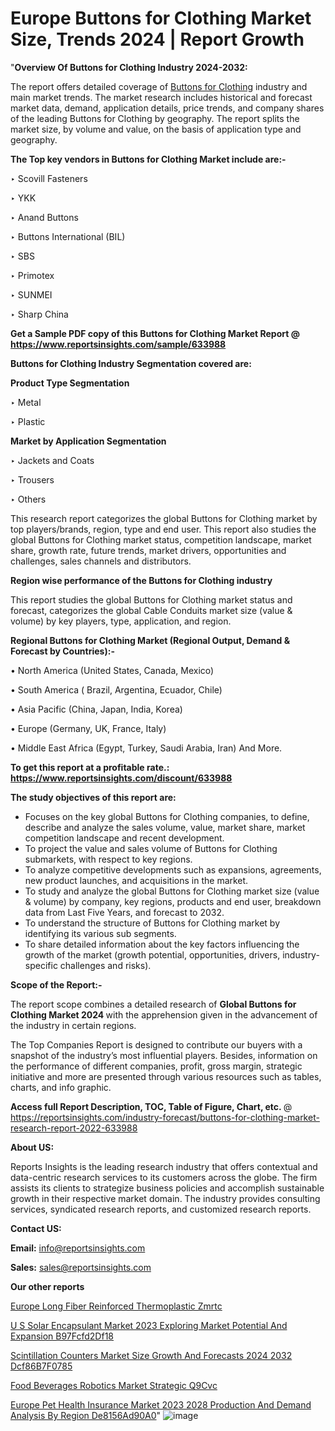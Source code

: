 # Europe Buttons for Clothing Market Size, Trends 2024 | Report Growth

"<strong>Overview Of Buttons for Clothing Industry 2024-2032:</strong>

The report offers detailed coverage of <a href=https://www.reportsinsights.com/sample/633988>Buttons for Clothing</a> industry and main market trends. The market research includes historical and forecast market data, demand, application details, price trends, and company shares of the leading Buttons for Clothing by geography. The report splits the market size, by volume and value, on the basis of application type and geography.

<strong>The Top key vendors in Buttons for Clothing Market include are:- </strong>

‣ Scovill Fasteners

‣ YKK

‣ Anand Buttons

‣ Buttons International (BIL)

‣ SBS

‣ Primotex

‣ SUNMEI

‣ Sharp China

<strong>Get a Sample PDF copy of this Buttons for Clothing Market Report </strong><strong>@ <a href=https://www.reportsinsights.com/sample/633988 style=color:#0000ff;>https://www.reportsinsights.com/sample/633988</a> </strong>

<strong>Buttons for Clothing Industry Segmentation covered are:</strong>

<strong>Product Type Segmentation</strong>

‣    Metal

‣ Plastic

<strong>Market by Application Segmentation</strong>

‣   Jackets and Coats

‣ Trousers

‣ Others

This research report categorizes the global Buttons for Clothing market by top players/brands, region, type and end user. This report also studies the global Buttons for Clothing market status, competition landscape, market share, growth rate, future trends, market drivers, opportunities and challenges, sales channels and distributors.

<strong>Region wise performance of the Buttons for Clothing industry</strong><strong> </strong>

This report studies the global Buttons for Clothing market status and forecast, categorizes the global Cable Conduits market size (value &amp; volume) by key players, type, application, and region. 

<strong>Regional Buttons for Clothing Market (Regional Output, Demand &amp; Forecast by Countries):-</strong>

• North America (United States, Canada, Mexico)

• South America ( Brazil, Argentina, Ecuador, Chile)

• Asia Pacific (China, Japan, India, Korea)

• Europe (Germany, UK, France, Italy)

• Middle East Africa (Egypt, Turkey, Saudi Arabia, Iran) And More.

<strong>To get this report at a profitable rate.: <a href=https://www.reportsinsights.com/discount/633988 style=color:#0000ff;>https://www.reportsinsights.com/discount/633988</a></strong>

<strong>The study objectives of this report are:</strong>
<ul>
  <li>Focuses on the key global Buttons for Clothing companies, to define, describe and analyze the sales volume, value, market share, market competition landscape and recent development.</li>
  <li>To project the value and sales volume of Buttons for Clothing submarkets, with respect to key regions.</li>
  <li>To analyze competitive developments such as expansions, agreements, new product launches, and acquisitions in the market.</li>
  <li>To study and analyze the global Buttons for Clothing market size (value &amp; volume) by company, key regions, products and end user, breakdown data from Last Five Years, and forecast to 2032.</li>
  <li>To understand the structure of Buttons for Clothing market by identifying its various sub segments.</li>
  <li>To share detailed information about the key factors influencing the growth of the market (growth potential, opportunities, drivers, industry-specific challenges and risks).</li>
</ul>
<strong>Scope of the Report:-</strong><strong> </strong>

The report scope combines a detailed research of <strong>Global Buttons for Clothing Market 2024 </strong>with the apprehension given in the advancement of the industry in certain regions.

The Top Companies Report is designed to contribute our buyers with a snapshot of the industry’s most influential players. Besides, information on the performance of different companies, profit, gross margin, strategic initiative and more are presented through various resources such as tables, charts, and info graphic.

<strong>Access full Report Description, TOC, Table of Figure, Chart, etc. </strong>@   <a href=https://reportsinsights.com/industry-forecast/buttons-for-clothing-market-research-report-2022-633988 style=color:#0000ff;>https://reportsinsights.com/industry-forecast/buttons-for-clothing-market-research-report-2022-633988</a>

<strong>About US:</strong>

Reports Insights is the leading research industry that offers contextual and data-centric research services to its customers across the globe. The firm assists its clients to strategize business policies and accomplish sustainable growth in their respective market domain. The industry provides consulting services, syndicated research reports, and customized research reports.

<strong>Contact US:</strong>

<p class=""""><b>Email:</b> <a href=mailto:info@reportsinsights.com>info@reportsinsights.com</a></p>
<p class=""""><b>Sales:</b> <a href=mailto:sales@reportsinsights.com>sales@reportsinsights.com</a></p>

<strong>Our other reports</strong>

<a href=https://www.linkedin.com/pulse/europe-long-fiber-reinforced-thermoplastic-zmrtc/>Europe Long Fiber Reinforced Thermoplastic Zmrtc</a>

<a href=https://medium.com/@yadavahaan91/u-s-solar-encapsulant-market-2023-exploring-market-potential-and-expansion-b97fcfd2df18>U S Solar Encapsulant Market 2023 Exploring Market Potential And Expansion B97Fcfd2Df18</a>

<a href=https://medium.com/@gavdeakash979/scintillation-counters-market-size-growth-and-forecasts-2024-2032-dcf86b7f0785>Scintillation Counters Market Size Growth And Forecasts 2024 2032 Dcf86B7F0785</a>

<a href=https://www.linkedin.com/pulse/food-beverages-robotics-market-strategic-q9cvc/>Food Beverages Robotics Market Strategic Q9Cvc</a>

<a href=https://medium.com/@shreyaw909/europe-pet-health-insurance-market-2023-2028-production-and-demand-analysis-by-region-de8156ad90a0>Europe Pet Health Insurance Market 2023 2028 Production And Demand Analysis By Region De8156Ad90A0</a>"
![image](https://github.com/Jaayaachit/RItrends/assets/158452289/b4adf55d-1b60-4402-b08d-ab97c950cc52)
